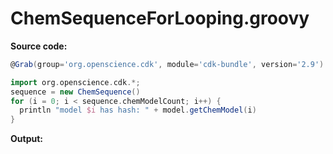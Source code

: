 # ChemSequenceForLooping.groovy
**Source code:**
```groovy
@Grab(group='org.openscience.cdk', module='cdk-bundle', version='2.9')

import org.openscience.cdk.*;
sequence = new ChemSequence()
for (i = 0; i < sequence.chemModelCount; i++) {
  println "model $i has hash: " + model.getChemModel(i)
}
```
**Output:**
```plain
```
